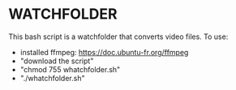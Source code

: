 # WATCHFOLDER

This bash script is a watchfolder that converts video files. 
To use:
- installed ffmpeg: https://doc.ubuntu-fr.org/ffmpeg
- "download the script"
- "chmod 755 whatchfolder.sh"
- "./whatchfolder.sh"


